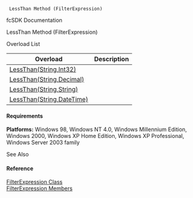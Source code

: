 ﻿     LessThan Method (FilterExpression)                                                   

fcSDK Documentation

LessThan Method (FilterExpression)

Overload List

| Overload | Description |
| --- | --- |
| [LessThan(String,Int32)](fcSDK~FChoice.Foundation.Filters.FilterExpression~LessThan(String,Int32).md) |   |
| [LessThan(String,Decimal)](fcSDK~FChoice.Foundation.Filters.FilterExpression~LessThan(String,Decimal).md) |   |
| [LessThan(String,String)](fcSDK~FChoice.Foundation.Filters.FilterExpression~LessThan(String,String).md) |   |
| [LessThan(String,DateTime)](fcSDK~FChoice.Foundation.Filters.FilterExpression~LessThan(String,DateTime).md) |   |

#### Requirements

**Platforms:** Windows 98, Windows NT 4.0, Windows Millennium Edition, Windows 2000, Windows XP Home Edition, Windows XP Professional, Windows Server 2003 family

See Also

#### Reference

[FilterExpression Class](fcSDK~FChoice.Foundation.Filters.FilterExpression.md)  
[FilterExpression Members](fcSDK~FChoice.Foundation.Filters.FilterExpression_members.md)